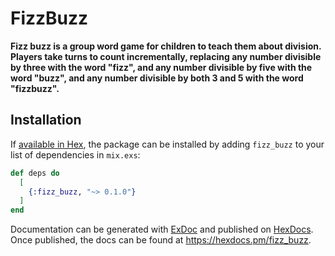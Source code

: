 # FizzBuzz

**Fizz buzz is a group word game for children to teach them about division. Players take turns to count incrementally, replacing any number divisible by three with the word "fizz", and any number divisible by five with the word "buzz", and any number divisible by both 3 and 5 with the word "fizzbuzz".**

## Installation

If [available in Hex](https://hex.pm/docs/publish), the package can be installed
by adding `fizz_buzz` to your list of dependencies in `mix.exs`:

```elixir
def deps do
  [
    {:fizz_buzz, "~> 0.1.0"}
  ]
end
```

Documentation can be generated with [ExDoc](https://github.com/elixir-lang/ex_doc)
and published on [HexDocs](https://hexdocs.pm). Once published, the docs can
be found at <https://hexdocs.pm/fizz_buzz>.

